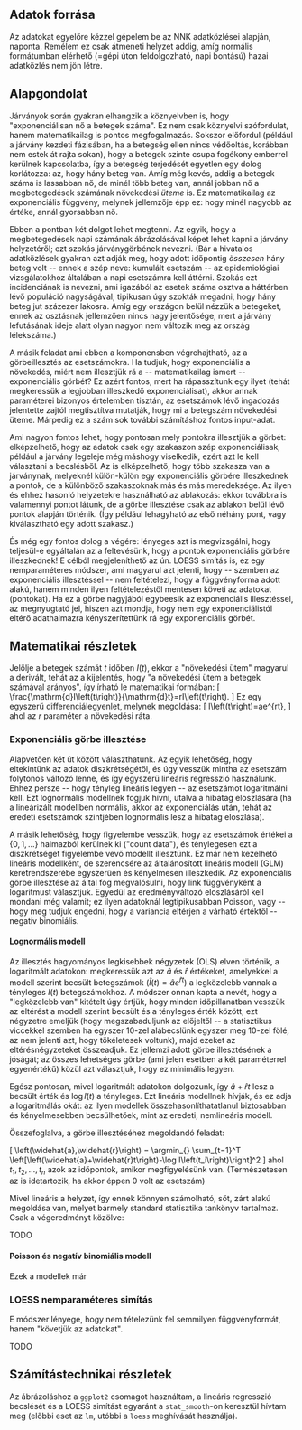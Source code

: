 ## Adatok forrása

Az adatokat egyelőre kézzel gépelem be az NNK adatközlései alapján, naponta. Remélem ez csak átmeneti helyzet addig, amíg normális formátumban elérhető (=gépi úton feldolgozható, napi bontású) hazai adatközlés nem jön létre.

## Alapgondolat

Járványok során gyakran elhangzik a köznyelvben is, hogy "exponenciálisan nő a betegek száma". Ez nem csak köznyelvi szófordulat, hanem matematikailag is pontos megfogalmazás. Sokszor előfordul (például a járvány kezdeti fázisában, ha a betegség ellen nincs védőoltás, korábban nem estek át rajta sokan), hogy a betegek szinte csupa fogékony emberrel kerülnek kapcsolatba, így a betegség terjedését egyetlen egy dolog korlátozza: az, hogy hány beteg van. Amíg még kevés, addig a betegek száma is lassabban nő, de minél több beteg van, annál jobban nő a megbetegedések számának növekedési *üteme* is. Ez matematikailag az exponenciális függvény, melynek jellemzője épp ez: hogy minél nagyobb az értéke, annál gyorsabban nő.

Ebben a pontban két dolgot lehet megtenni. Az egyik, hogy a megbetegedések napi számának ábrázolásával képet lehet kapni a járvány helyzetéről; ezt szokás járványgörbének nevezni. (Bár a hivatalos adatközlések gyakran azt adják meg, hogy adott időpontig *összesen* hány beteg volt -- ennek a szép neve: kumulált esetszám -- az epidemiológiai vizsgálatokhoz általában a napi esetszámra kell áttérni. Szokás ezt incidenciának is nevezni, ami igazából az esetek száma osztva a háttérben lévő populáció nagyságával; tipikusan úgy szokták megadni, hogy hány beteg jut százezer lakosra. Amíg egy országon belül nézzük a betegeket, ennek az osztásnak jellemzően nincs nagy jelentősége, mert a járvány lefutásának ideje alatt olyan nagyon nem változik meg az ország lélekszáma.)

A másik feladat ami ebben a komponensben végrehajtható, az a görbeillesztés az esetszámokra. Ha tudjuk, hogy exponenciális a növekedés, miért nem illesztjük rá a -- matematikailag ismert -- exponenciális görbét? Ez azért fontos, mert ha rápasszítunk egy ilyet (tehát megkeressük a legjobban illeszkedő exponenciálisat), akkor annak paraméterei bizonyos értelemben tisztán, az esetszámok lévő ingadozás jelentette zajtól megtisztítva mutatják, hogy mi a betegszám növekedési üteme. Márpedig ez a szám sok további számításhoz fontos input-adat.

Ami nagyon fontos lehet, hogy pontosan mely pontokra illesztjük a görbét: elképzelhető, hogy az adatok csak egy szakaszon szép exponenciálisak, például a járvány legeleje még máshogy viselkedik, ezért azt le kell választani a becslésből. Az is elképzelhető, hogy több szakasza van a járványnak, melyeknél külön-külön egy exponenciális görbére illeszkednek a pontok, de a különböző szakaszoknak más és más meredeksége. Az ilyen és ehhez hasonló helyzetekre használható az ablakozás: ekkor továbbra is valamennyi pontot látunk, de a görbe illesztése csak az ablakon belül lévő pontok alapján történik. (Így például lehagyható az első néhány pont, vagy kiválasztható egy adott szakasz.)

És még egy fontos dolog a végére: lényeges azt is megvizsgálni, hogy teljesül-e egyáltalán az a feltevésünk, hogy a pontok exponenciális görbére illeszkednek! E célból megjeleníthető az ún. LOESS simítás is, ez egy nemparaméteres módszer, ami magyarul azt jelenti, hogy -- szemben az exponenciális illesztéssel -- nem feltételezi, hogy a függvényforma adott alakú, hanem minden ilyen feltételezéstől mentesen követi az adatokat (pontokat). Ha ez a görbe nagyjából egybeesik az exponenciális illesztéssel, az megnyugtató jel, hiszen azt mondja, hogy nem egy exponenciálistól eltérő adathalmazra kényszerítettünk rá egy exponenciális görbét.

## Matematikai részletek

Jelölje a betegek számát $t$ időben $I\left(t\right)$, ekkor a "növekedési ütem" magyarul a derivált, tehát az a kijelentés, hogy "a növekedési ütem a betegek számával arányos", így írható le matematikai formában:
\[
  \frac{\mathrm{d}I\left(t\right)}{\mathrm{d}t}=rI\left(t\right).
\]
Ez egy egyszerű differenciálegyenlet, melynek megoldása:
\[
  I\left(t\right)=ae^{rt},
\]
ahol az $r$ paraméter a növekedési ráta.

### Exponenciális görbe illesztése

Alapvetően két út között választhatunk. Az egyik lehetőség, hogy eltekintünk az adatok diszkrétségétől, és úgy vesszük mintha az esetszám folytonos változó lenne, és így egyszerű lineáris regresszió használunk. Ehhez persze -- hogy tényleg lineáris legyen -- az esetszámot logaritmálni kell. Ezt lognormális modellnek fogjuk hívni, utalva a hibatag eloszlására (ha a lineárizált modellben normális, akkor az exponenciálás után, tehát az eredeti esetszámok szintjében lognormális lesz a hibatag eloszlása).

A másik lehetőség, hogy figyelembe vesszük, hogy az esetszámok értékei a $\left\{0,1,\ldots\right\}$ halmazból kerülnek ki ("count data"), és ténylegesen ezt a diszkrétséget figyelembe vevő modellt illesztünk. Ez már nem kezelhető lineáris modellként, de szerencsére az általánosított lineáris modell (GLM) keretrendszerébe egyszerűen és kényelmesen illeszkedik. Az exponenciális görbe illesztése az által fog megvalósulni, hogy link függvényként a logaritmust választjuk. Egyedül az eredményváltozó eloszlásáról kell mondani még valamit; ez ilyen adatoknál legtipikusabban Poisson, vagy -- hogy meg tudjuk engedni, hogy a variancia eltérjen a várható értéktől -- negatív binomiális.

#### Lognormális modell

Az illesztés hagyományos legkisebbek négyzetek (OLS) elven történik, a logaritmált adatokon: megkeressük azt az $\widehat{a}$ és $\widehat{r}$ értékeket, amelyekkel a modell szerint becsült betegszámok ($\widehat{I}\left(t\right)=\widehat{a}e^{\widehat{r}t}$) a legközelebb vannak a tényleges $I\left(t\right)$ betegszámokhoz. A módszer onnan kapta a nevét, hogy a "legközelebb van" kitételt úgy értjük, hogy minden időpillanatban vesszük az eltérést a modell szerint becsült és a tényleges érték között, ezt négyzetre emeljük (hogy megszabaduljunk az előjeltől -- a statisztikus viccekkel szemben ha egyszer 10-zel alábecslünk egyszer meg 10-zel fölé, az nem jelenti azt, hogy tökéletesek voltunk), majd ezeket az eltérésnégyzeteket összeadjuk. Ez jellemzi adott görbe illesztésének a jóságát; az összes lehetséges görbe (ami jelen esetben a két paraméterrel egyenértékű) közül azt választjuk, hogy ez minimális legyen.

Egész pontosan, mivel logaritmált adatokon dolgozunk, így $\widehat{a}+\widehat{r}t$ lesz a becsült érték és $\log I\left(t\right)$ a tényleges. Ezt lineáris modellnek hívják, és ez adja a logaritmálás okát: az ilyen modellek összehasonlíthatatlanul biztosabban és kényelmesebben becsülhetőek, mint az eredeti, nemlineáris modell.

Összefoglalva, a görbe illesztéséhez megoldandó feladat:

\[
  \left(\widehat{a},\widehat{r}\right) = \argmin_{} \sum_{t=1}^T \left[\left(\widehat{a}+\widehat{r}t\right)-\log I\left(t_i\right)\right]^2
\]
ahol $t_1, t_2, \ldots, t_n$ azok az időpontok, amikor megfigyelésünk van. (Természetesen az is idetartozik, ha akkor éppen 0 volt az esetszám)

Mivel lineáris a helyzet, így ennek könnyen számolható, sőt, zárt alakú megoldása van, melyet bármely standard statisztika tankönyv tartalmaz. Csak a végeredményt közölve:

TODO

#### Poisson és negatív binomiális modell

Ezek a modellek már 

### LOESS nemparaméteres simítás

E módszer lényege, hogy nem tételezünk fel semmilyen függvényformát, hanem "követjük az adatokat". 

TODO

## Számítástechnikai részletek

Az ábrázoláshoz a `ggplot2` csomagot használtam, a lineáris regresszió becslését és a LOESS simítást egyaránt a `stat_smooth`-on keresztül hívtam meg (előbbi eset az `lm`, utóbbi a `loess` meghívását használja).